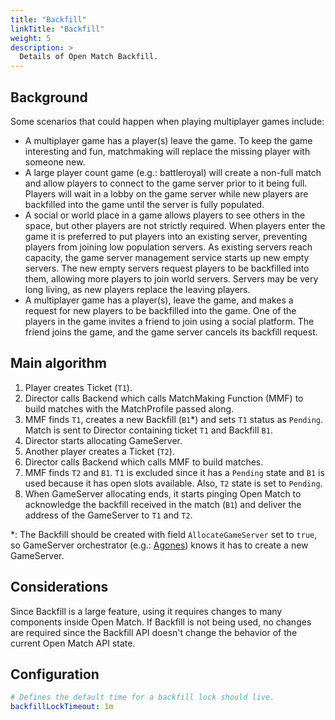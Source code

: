 ```yaml
---
title: "Backfill"
linkTitle: "Backfill"
weight: 5
description: >
  Details of Open Match Backfill.
---
```


## Background

Some scenarios that could happen when playing multiplayer games include:

* A multiplayer game has a player(s) leave the game. To keep the game interesting and fun, matchmaking will replace the missing player with someone new.
* A large player count game (e.g.: battleroyal) will create a non-full match and allow players to connect to the game server prior to it being full. Players will wait in a lobby on the game server while new players are backfilled into the game until the server is fully populated.
* A social or world place in a game allows players to see others in the space, but other players are not strictly required. When players enter the game it is preferred to put players into an existing server, preventing players from joining low population servers. As existing servers reach capacity, the game server management service starts up new empty servers. The new empty servers request players to be backfilled into them, allowing more players to join world servers. Servers may be very long living, as new players replace the leaving players.
* A multiplayer game has a player(s), leave the game, and makes a request for new players to be backfilled into the game. One of the players in the game invites a friend to join using a social platform. The friend joins the game, and the game server cancels its backfill request.

## Main algorithm

1. Player creates Ticket (`T1`).
2. Director calls Backend which calls MatchMaking Function (MMF) to build matches with the MatchProfile passed along. 
3. MMF finds `T1`, creates a new Backfill (`B1`*) and sets `T1` status as `Pending`. Match is sent to Director containing ticket `T1` and Backfill `B1`.
4. Director starts allocating GameServer.
5. Another player creates a Ticket (`T2`).
6. Director calls Backend which calls MMF to build matches.
7. MMF finds `T2` and `B1`. `T1` is excluded since it has a `Pending` state and `B1` is used because it has open slots available. Also, `T2` state is set to `Pending`.
8. When GameServer allocating ends, it starts pinging Open Match to acknowledge the backfill received in the match (`B1`) and deliver the address of the GameServer to `T1` and `T2`.

*: The Backfill should be created with field `AllocateGameServer` set to `true`, so GameServer orchestrator (e.g.: [Agones](https://agones.dev/site/)) knows it has to create a new GameServer.

## Considerations

Since Backfill is a large feature, using it requires changes to many components inside Open Match.
If Backfill is not being used, no changes are required since the Backfill API doesn't change 
the behavior of the current Open Match API state.

## Configuration

```yaml
# Defines the default time for a backfill lock should live.
backfillLockTimeout: 1m
```